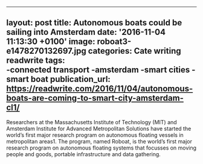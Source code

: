   - --
layout: post
title: Autonomous boats could be sailing into Amsterdam
date: '2016-11-04 11:13:30 +0100'
image: roboat3-e1478270132697.jpg
categories: Cate writing readwrite
tags:  
-connected transport
-amsterdam
-smart cities
-smart boat
publication_url: https://readwrite.com/2016/11/04/autonomous-boats-are-coming-to-smart-city-amsterdam-cl1/
---
Researchers at the Massachusetts Institute of Technology (MIT) and Amsterdam Institute for Advanced Metropolitan Solutions  have started the world’s first major research program on autonomous floating vessels in metropolitan areas1. The program, named Roboat, is the world’s first major research program on autonomous floating systems that focusses on moving people and goods, portable infrastructure and data gathering.
